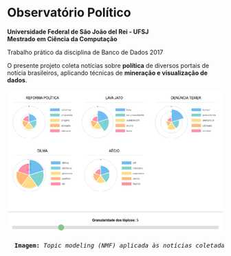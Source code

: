 <h1>Observatório Político</h1>

<strong>Universidade Federal de São João del Rei - UFSJ<br>
Mestrado em Ciência da Computação</strong>
<p>Trabalho prático da disciplina de Banco de Dados 2017</p>

<p>O presente projeto coleta notícias sobre <strong>política</strong> de diversos portais de notícia brasileiros, aplicando técnicas de <strong>mineração e visualização de dados</strong>.</p>

  <img src="https://raw.githubusercontent.com/rafjaa/observatorio-politico/master/src/crawler/tela_topics.png">
  <p><pre>
  <strong>Imagem:</strong> <em>Topic modeling (NMF) aplicada às notícias coletadas para extrair os assuntos principais</em>
  </pre></p>
